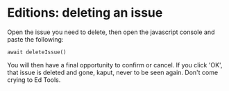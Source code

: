 # Editions: deleting an issue

Open the issue you need to delete, then open the javascript console and paste the following:

```
await deleteIssue()
```

You will then have a final opportunity to confirm or cancel.
If you click 'OK', that issue is deleted and gone, kaput, never to be seen again.  Don't come crying to Ed Tools.
